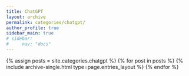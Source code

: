 ```yaml
---
title: ChatGPT
layout: archive
permalink: categories/chatgpt/
author_profile: true
sidebar_main: true
# sidebar:
#     nav: "docs"
---
```


{% assign posts = site.categories.chatgpt %}
{% for post in posts %} {% include archive-single.html type=page.entries_layout %} {% endfor %}
